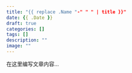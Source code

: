 ```yaml
---
title: "{{ replace .Name "-" " " | title }}"
date: {{ .Date }}
draft: true
categories: []
tags: []
description: ""
image: ""
---
```


在这里编写文章内容...